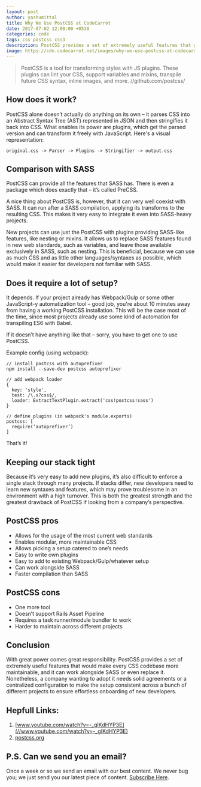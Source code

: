 ```yaml
---
layout: post
author: yashumittal
title: Why We Use PostCSS at CodeCarrot
date: 2017-07-02 12:00:00 +0530
categories: code
tags: css postcss css3
description: PostCSS provides a set of extremely useful features that would make every CSS codebase more maintainable and it can work alongside SASS or replace it.
image: https://cdn.codecarrot.net/images/why-we-use-postcss-at-codecarrot.jpg
---
```


<blockquote>
PostCSS is a tool for transforming styles with JS plugins. These plugins can lint your CSS, support variables and mixins, transpile future CSS syntax, inline images, and more. //github.com/postcss/
</blockquote>

## How does it work?

PostCSS alone doesn’t actually do anything on its own – it parses CSS into an Abstract Syntax Tree (AST) represented in JSON and then stringifies it back into CSS. What enables its power are plugins, which get the parsed version and can transform it freely with JavaScript. Here's a visual representation:

`original.css -> Parser -> Plugins -> Stringifier -> output.css`

## Comparison with SASS

PostCSS can provide all the features that SASS has. There is even a package which does exactly that – it’s called PreCSS.

A nice thing about PostCSS is, however, that it can very well coexist with SASS. It can run after a SASS compilation, applying its transforms to the resulting CSS. This makes it very easy to integrate it even into SASS-heavy projects.

New projects can use just the PostCSS with plugins providing SASS-like features, like nesting or mixins. It allows us to replace SASS features found in new web standards, such as variables, and leave those available exclusively in SASS, such as nesting. This is beneficial, because we can use as much CSS and as little other languages/syntaxes as possible, which would make it easier for developers not familiar with SASS.


## Does it require a lot of setup?

It depends. If your project already has Webpack/Gulp or some other JavaScript-y automatization tool – good job, you're about 10 minutes away from having a working PostCSS installation. This will be the case most of the time, since most projects already use some kind of automation for transpiling ES6 with Babel.

If it doesn’t have anything like that – sorry, you have to get one to use PostCSS.

Example config (using webpack):

```
// install postcss with autoprefixer
npm install --save-dev postcss autoprefixer

// add webpack loader
{
  key: 'style',
  test: /\.s?css$/,
  loader: ExtractTextPlugin.extract('css!postcss!sass')
}

// define plugins (in webpack's module.exports)
postcss: [
  require(‘autoprefixer’)
]
```

That’s it!

## Keeping our stack tight

Because it’s very easy to add new plugins, it’s also difficult to enforce a single stack through many projects. If stacks differ, new developers need to learn new syntaxes and features, which may prove troublesome in an environment with a high turnover. This is both the greatest strength and the greatest drawback of PostCSS if looking from a company’s perspective.

## PostCSS pros

* Allows for the usage of the most current web standards
* Enables modular, more maintainable CSS
* Allows picking a setup catered to one’s needs
* Easy to write own plugins
* Easy to add to existing Webpack/Gulp/whatever setup
* Can work alongside SASS
* Faster compilation than SASS

## PostCSS cons

* One more tool
* Doesn’t support Rails Asset Pipeline
* Requires a task runner/module bundler to work
* Harder to maintain across different projects

## Conclusion

With great power comes great responsibility. PostCSS provides a set of extremely useful features that would make every CSS codebase more maintainable, and it can work alongside SASS or even replace it. Nonetheless, a company wanting to adopt it needs solid agreements or a centralized configuration to make the setup consistent across a bunch of different projects to ensure effortless onboarding of new developers.

## Hepfull Links:

1.  [www.youtube.com/watch?v=-_gIKdHYP3E](//www.youtube.com/watch?v=-_gIKdHYP3E)
2.  [postcss.org](//postcss.org/)

## P.S. Can we send you an email?

Once a week or so we send an email with our best content. We never bug you; we just send you our latest piece of content. [Subscribe Here](#subscribe).
